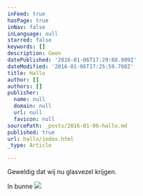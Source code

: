 ```yaml
---
inFeed: true
hasPage: true
inNav: false
inLanguage: null
starred: false
keywords: []
description: Geen
datePublished: '2016-01-06T17:29:08.909Z'
dateModified: '2016-01-06T17:25:59.708Z'
title: Hallo
author: []
authors: []
publisher:
  name: null
  domain: null
  url: null
  favicon: null
sourcePath: _posts/2016-01-06-hallo.md
published: true
url: hallo/index.html
_type: Article

---
```

Geweldig dat wij nu glasvezel krijgen.

In bunne
![](https://the-grid-user-content.s3-us-west-2.amazonaws.com/3b156ec1-0649-4f74-b0e2-af00e307fc40.jpg)